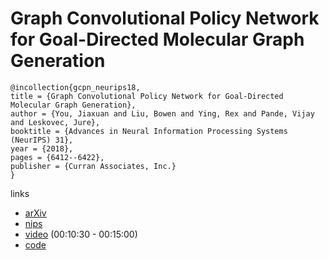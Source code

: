 #  Graph Convolutional Policy Network for Goal-Directed Molecular Graph Generation

```
@incollection{gcpn_neurips18,
title = {Graph Convolutional Policy Network for Goal-Directed Molecular Graph Generation},
author = {You, Jiaxuan and Liu, Bowen and Ying, Rex and Pande, Vijay and Leskovec, Jure},
booktitle = {Advances in Neural Information Processing Systems (NeurIPS) 31},
year = {2018},
pages = {6412--6422},
publisher = {Curran Associates, Inc.}
}
```
links
- [arXiv](https://arxiv.org/abs/1806.02473)
- [nips](https://nips.cc/Conferences/2018/Schedule?showEvent=11620)
- [video](https://www.facebook.com/nipsfoundation/videos/198568127715251/?hc_ref=ARQQxkKjMUVwaX4K305N_Zst8b5dvCVUJDVpwr8OXvRrDESaP0gnYKEPnEUDrL3eUmg&__xts__[0]=68.ARCeZ9QpazktDFV2nzI_QeDTC9H-2oRhiR5pA0l8tVxxQ8IFOMY5911G4h1wdO6GH8zFxgLSHZAKJcDC4u_pX1-rKb2rkRWbeC3_wgC9xevNcmW2oTx8-md_VbJhOElrLpNCfNclfs0DNgJpUFrSkYDyQsV1fHR9q6lRf9ZdP3uL7kiY7Ei0ImE6TTVmV2gTkP1agNzOi5md-oFXJfOkEFB0xiYxqx6erYK7JaAhRHNOhJZjJEO9R_GxvPGouNir9eCF6CW56UnkVf9kfrhSqeM0alXDIkCiCjZoGyWYclAjR0WPohrJMrzTcCdEz4HM7sTD1czJ1WnEMa6QRbug0dAhbPrTY_LY&__tn__=kC-R) (00:10:30 - 00:15:00)
- [code](https://github.com/bowenliu16/rl_graph_generation)
